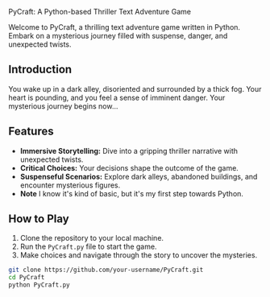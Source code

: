 PyCraft: A Python-based Thriller Text Adventure Game

Welcome to PyCraft, a thrilling text adventure game written in Python. Embark on a mysterious journey filled with suspense, danger, and unexpected twists.

## Introduction
You wake up in a dark alley, disoriented and surrounded by a thick fog. Your heart is pounding, and you feel a sense of imminent danger. Your mysterious journey begins now...

## Features
- **Immersive Storytelling:** Dive into a gripping thriller narrative with unexpected twists.
- **Critical Choices:** Your decisions shape the outcome of the game.
- **Suspenseful Scenarios:** Explore dark alleys, abandoned buildings, and encounter mysterious figures.
- **Note** I know it's kind of basic, but it's my first step towards Python.

## How to Play
1. Clone the repository to your local machine.
2. Run the `PyCraft.py` file to start the game.
3. Make choices and navigate through the story to uncover the mysteries.

```bash
git clone https://github.com/your-username/PyCraft.git
cd PyCraft
python PyCraft.py

